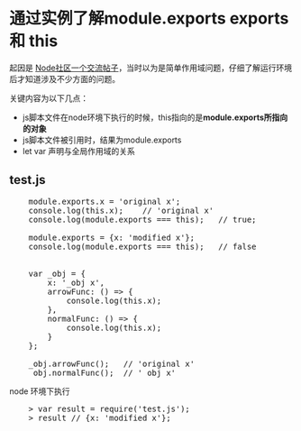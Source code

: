 # 通过实例了解module.exports exports 和 this
起因是 [Node社区一个交流帖子](https://cnodejs.org/topic/5b508f3caef62f1b0f9e0485)，当时以为是简单作用域问题，仔细了解运行环境后才知道涉及不少方面的问题。

关键内容为以下几点：
- js脚本文件在node环境下执行的时候，this指向的是**module.exports所指向的对象**
- js脚本文件被引用时，结果为module.exports
- let var 声明与全局作用域的关系

test.js
-
<pre>
    module.exports.x = 'original x';
    console.log(this.x);    // 'original x'
    console.log(module.exports === this);   // true;

    module.exports = {x: 'modified x'};
    console.log(module.exports === this);   // false


    var _obj = {
        x: '_obj x',
        arrowFunc: () => {
            console.log(this.x);
        },
        normalFunc: () => {
            console.log(this.x);
        }
    };

    _obj.arrowFunc();   // 'original x'
    _obj.normalFunc();  // '_obj x'
</pre>
node 环境下执行
<pre>
    > var result = require('test.js');
    > result // {x: 'modified x'};
</pre>